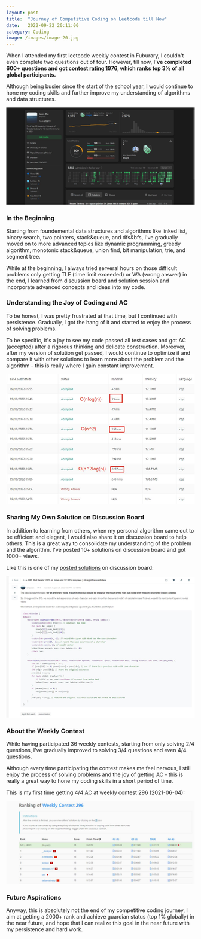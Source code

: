 ```yaml
---
layout: post
title:  "Journey of Competitive Coding on Leetcode till Now"
date:   2022-09-22 20:11:00
category: Coding
image: /images/image-20.jpg
---
```


When I attended my first leetcode weekly contest in Fuburary, I couldn't even complete two questions out of four. However, till now, **I've completed 600+ questions and got [contest rating 1976](https://leetcode.com/zhuyuezx/), which ranks top 3% of all global participants.**

Although being busier since the start of the school year, I would continue to hone my coding skills and further improve my understanding of algorithms and data structures.

![homepage_photo](/post-images/LeetCode-Journey/0.jpg)

### In the Beginning

Starting from foundemental data structures and algorithms like linked list, binary search, two pointers, stack&queue, and dfs&bfs, I've gradually moved on to more advanced topics like dynamic programming, greedy algorithm, monotonic stack&queue, union find, bit manipulation, trie, and segment tree.

While at the beginning, I always tried serveral hours on those difficult problems only getting TLE (time limit exceeded) or WA (wrong answer) in the end, I learned from discussion board and solution session and incorporate advanced concepts and ideas into my code.

### Understanding the Joy of Coding and AC

To be honest, I was pretty frustrated at that time, but I continued with persistence. Gradually, I got the hang of it and started to enjoy the process of solving problems.

To be specific, it's a joy to see my code passed all test cases and got AC (accepted) after a rigorous thinking and delicate construction. Moreover, after my version of solution get passed, I would continue to optimize it and compare it with other solutions to learn more about the problem and the algorithm - this is really where I gain constant improvement.

![improve-efficiency](/post-images/LeetCode-Journey/1.jpg)

### Sharing My Own Solution on Discussion Board

In addition to learning from others, when my personal algorithm came out to be efficient and elegant, I would also share it on discussion board to help others. This is a great way to consolidate my understanding of the problem and the algorithm. I've posted 10+ solutions on discussion board and got 1000+ views.

Like this is one of my [posted solutions](https://leetcode.com/problems/number-of-nodes-in-the-sub-tree-with-the-same-label/discuss/2497798/c-dfs-that-beats-100-in-time-and-9790-in-space-straightforward-idea) on discussion board:

![posted-solution](/post-images/LeetCode-Journey/2.jpg)

### About the Weekly Contest

While having participated 36 weekly contests, starting from only solving 2/4 questions, I've gradually improved to solving 3/4 questions and even 4/4 questions. 

Although every time participating the contest makes me feel nervous, I still enjoy the process of solving problems and the joy of getting AC - this is really a great way to hone my coding skills in a short period of time.

This is my first time getting 4/4 AC at weekly contest 296 (2021-06-04):

![first-AC](/post-images/LeetCode-Journey/3.jpg)

### Future Aspirations

Anyway, this is absolutely not the end of my competitive coding journey, I aim at getting a 2000+ rank and achieve guardian status (top 1% globally) in the near future, and hope that I can realize this goal in the near future with my persistence and hard work.
